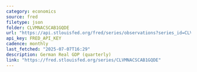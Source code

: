 ```yaml
---
category: economics
source: fred
filetype: json
folder: CLVMNACSCAB1GQDE
url: "https://api.stlouisfed.org/fred/series/observations?series_id=CLVMNACSCAB1GQDE&file_type=json&observation_end=[date %Y-%m-%d]"
api_key: FRED_API_KEY
cadence: monthly
last_fetched: "2025-07-07T16:29"
description: German Real GDP (quarterly)
link: "https://fred.stlouisfed.org/series/CLVMNACSCAB1GQDE"
---
```

